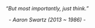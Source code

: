 






<p align="center"><i>“But most importantly, just think.”</i></p>
<p align="center"><i>- Aaron Swartz (2013 ~ 1986) -</i></p>

